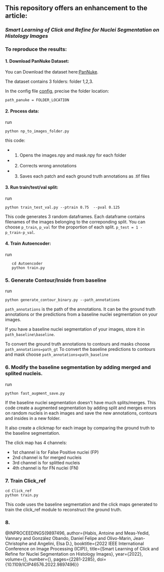 ## This repository offers an enhancement to the article:
### *Smart Learning of Click and Refine for Nuclei Segmentation on Histology Images*


### To reproduce the results:

#### 1. Download PanNuke Dataset: 

You can Download the dataset here:[PanNuke](https://warwick.ac.uk/fac/cross_fac/tia/data/pannukeg).

The dataset contains 3 folders: folder 1,2,3.

In the config file  [config](config.py), precise the folder location:
```
path_panuke = FOLDER_LOCATION
```

#### 2. Process data:

run 
```
python np_to_images_folder.py
```
this code:

- 1. Opens the images.npy and mask.npy for each folder
- 2. Corrects wrong annotations
- 3. Saves each patch and each ground truth annotations as .tif files

#### 3. Run train/test/val split:
run
```
python train_test_val.py --ptrain 0.75  --pval 0.125
```

This code generates 3 random dataframes. Each dataframe contains filenames of the images belonging to the correponding split. You can choose ```p_train```, ```p_val``` for the proportion of each split. ```p_test = 1 - p_train-p_val```.

#### 4. Train Autoencoder:

run 
```
   cd Autoencoder
   python train.py
```


### 5. Generate Contour/Inside from baseline

run 

```
python generate_contour_binary.py --path_annotations

```

```path_annotations``` is the path of the annotations.
It can be the ground truth annotations or the predictions from a baseline nuclei segmentation on your images.

If you have a baseline nuclei segmentation of your images, store it in ```path_baseline\baseline```.

To convert the ground truth annotations to contours and masks choose ```path_annotations=path_gt```
To convert the baseline predictions to contours and mask choose ```path_annotations=path_baseline```

### 6. Modify the baseline segmentation by adding merged and splited nucleis.


run 

```
python fast_augment_save.py
```

If the baseline nuclei segmentation doesn't have much splits/merges. 
This code create a augmented segmentation by adding split and merges errors on random nucleis in each images and save the new annotations, contours and insides in a new folder.

It also create a clickmap for each image by comparing the ground truth to the baseline segmentation.

The click map has 4 channels:

- 1st channel is for False Positive nuclei (FP)
- 2nd channel is for merged nucleis
- 3rd channel is for splitted nucleis
- 4th channel is for FN nuclei (FN)


### 7. Train Click_ref

```
cd Click_ref
python train.py
```
This code uses the baseline segmentation and the click maps generated to train the click_ref module to reconstruct the ground truth.


### 8.












@INPROCEEDINGS{9897496,
  author={Habis, Antoine and Meas-Yedid, Vannary and González Obando, Daniel Felipe and Olivo-Marin, Jean-Christophe and Angelini, Elsa D.},
  booktitle={2022 IEEE International Conference on Image Processing (ICIP)}, 
  title={Smart Learning of Click and Refine for Nuclei Segmentation on Histology Images}, 
  year={2022},
  volume={},
  number={},
  pages={2281-2285},
  doi={10.1109/ICIP46576.2022.9897496}}